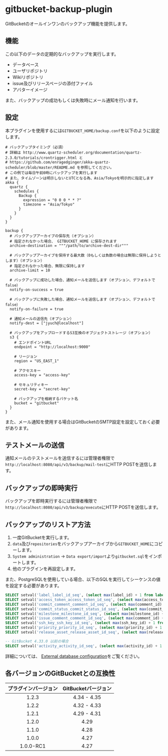 gitbucket-backup-plugin
===
GitBucketのオールインワンのバックアップ機能を提供します。

## 機能
この以下のデータの定期的なバックアップを実行します。

- データベース
- ユーザリポジトリ
- Wikiリポジトリ
- issue及びリリースページの添付ファイル
- アバターイメージ

また、バックアップの成功もしくは失敗時にメール通知を行います。

## 設定
本プラグインを使用するには`GITBUCKET_HOME/backup.conf`を以下のように設定します。

```
# バックアップタイミング（必須）
# 詳細は http://www.quartz-scheduler.org/documentation/quartz-2.3.0/tutorials/crontrigger.html と
# https://github.com/enragedginger/akka-quartz-scheduler/blob/master/README.md を参照してください。
# この例では毎日午前0時にバックアップを実行します
# また、タイムゾーンは明示しないとUTCとなる為、Asia/Tokyoを明示的に指定します 
akka {
  quartz {
    schedules {
      Backup {
        expression = "0 0 0 * * ?"
        timezone = "Asia/Tokyo"
      }
    }
  }
}

backup {
  # バックアップアーカイブの保存先（オプション）
  # 指定されなかった場合、 GITBUCKET_HOME に保存されます
  archive-destination = """/path/to/archive-dest-dir"""

  # バックアップアーカイブを保持する最大数（0もしくは負数の場合は無限に保持しようとします）（オプション）
  # 指定されなかった場合、無限に保持します
  archive-limit = 10

  # バックアップに成功した場合、通知メールを送信します（オプション、デフォルトでfalse）
  notify-on-success = true

  # バックアップに失敗した場合、通知メールを送信します（オプション、デフォルトでfalse）
  notify-on-failure = true

  # 通知メールの送信先（オプション）
  notify-dest = ["jyuch@localhost"]

  # バックアップをアップロードするS3互換のオブジェクトストレージ（オプション）
  s3 {
    # エンドポイントURL
    endpoint = "http://localhost:9000"

    # リージョン
    region = "US_EAST_1"

    # アクセスキー
    access-key = "access-key"

    # セキュリティキー
    secret-key = "secret-key"

    # バックアップを格納するバケット名
    bucket = "gitbucket"
  }
}
```

また、メール通知を使用する場合はGitBucketのSMTP設定を設定しておく必要があります。

## テストメールの送信

通知メールのテストメールを送信するには管理者権限で`http://localhost:8080/api/v3/backup/mail-test`にHTTP POSTを送信します。

## バックアップの即時実行

バックアップを即時実行するには管理者権限で`http://localhost:8080/api/v3/backup/execute`にHTTP POSTを送信します。

## バックアップのリストア方法

1. 一度GitBucketを実行します。
1. `data`及び`repositories`をバックアップアーカイブから`GITBUCKET_HOME`にコピーします。
1. `System administration` -> `Data export/import`より`gitbucket.sql`をインポートします。
1. 他のプラグインを再設定します。

また、PostgreSQLを使用している場合、以下のSQLを実行してシーケンスの値を設定する必要があります。

``` sql
SELECT setval('label_label_id_seq', (select max(label_id) + 1 from label));
SELECT setval('access_token_access_token_id_seq', (select max(access_token_id) + 1 from access_token));
SELECT setval('commit_comment_comment_id_seq', (select max(comment_id) + 1 from commit_comment));
SELECT setval('commit_status_commit_status_id_seq', (select max(commit_status_id) + 1 from commit_status));
SELECT setval('milestone_milestone_id_seq', (select max(milestone_id) + 1 from milestone));
SELECT setval('issue_comment_comment_id_seq', (select max(comment_id) + 1 from issue_comment));
SELECT setval('ssh_key_ssh_key_id_seq', (select max(ssh_key_id) + 1 from ssh_key));
SELECT setval('priority_priority_id_seq', (select max(priority_id) + 1 from priority));
SELECT setval('release_asset_release_asset_id_seq', (select max(release_asset_id) + 1 from release_asset));

-- GitBucket 4.33.0 以前の場合
SELECT setval('activity_activity_id_seq', (select max(activity_id) + 1 from activity));
```

詳細については、 [External database configuration](https://github.com/gitbucket/gitbucket/wiki/External-database-configuration#postgresql)をご覧ください。

## 各バージョンのGitBucketとの互換性

|プラグインバージョン|GitBucketバージョン|
|:-:|:-:|
|1.2.3|4.34 - 4.35|
|1.2.2|4.32 - 4.33|
|1.2.1|4.29 - 4.31|
|1.2.0|4.29|
|1.1.0|4.28|
|1.0.0|4.27|
|1.0.0-RC1|4.27|